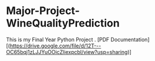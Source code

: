 # Major-Project-WineQualityPrediction
This is my Final Year Python Project .
[PDF Documentation][(https://drive.google.com/file/d/12T---OC65bqj1zLJJYuOOicZliexpcbl/view?usp=sharing)]
